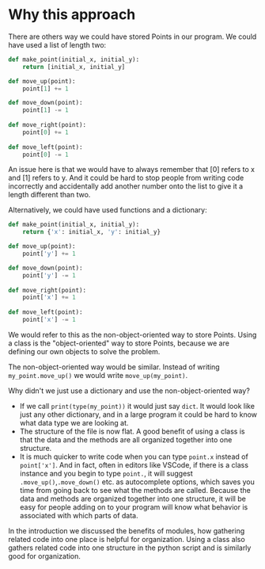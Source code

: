 # Why this approach

There are others way we could have stored Points in our program. We could have used a list of length two:

```python
def make_point(initial_x, initial_y):
    return [initial_x, initial_y]

def move_up(point):
    point[1] += 1

def move_down(point):
    point[1] -= 1
    
def move_right(point):
    point[0] += 1
    
def move_left(point):
    point[0] -= 1

```

An issue here is that we would have to always remember that [0] refers to x and [1] refers to y. And it could be hard to stop people from writing code incorrectly and accidentally add another number onto the list to give it a length different than two.

Alternatively, we could have used functions and a dictionary:

```python
def make_point(initial_x, initial_y):
    return {'x': initial_x, 'y': initial_y}

def move_up(point):
    point['y'] += 1

def move_down(point):
    point['y'] -= 1
    
def move_right(point):
    point['x'] += 1
    
def move_left(point):
    point['x'] -= 1

```

We would refer to this as the non-object-oriented way to store Points. Using a class is the "object-oriented" way to store Points, because we are defining our own objects to solve the problem.

The non-object-oriented way would be similar. Instead of writing `my_point.move_up()` we would write `move_up(my_point)`.

Why didn't we just use a dictionary and use the non-object-oriented way?

* If we call `print(type(my_point))` it would just say `dict`. It would look like just any other dictionary, and in a large program it could be hard to know what data type we are looking at.
* The structure of the file is now flat. A good benefit of using a class is that the data and the methods are all organized together into one structure.
* It is much quicker to write code when you can type `point.x` instead of `point['x']`. And in fact, often in editors like VSCode, if there is a class instance and you begin to type `point.`, it will suggest `.move_up()`,`.move_down()` etc. as autocomplete options, which saves you time from going back to see what the methods are called. Because the data and methods are organized together into one structure, it will be easy for people adding on to your program will know what behavior is associated with which parts of data.

In the introduction we discussed the benefits of modules, how gathering related code into one place is helpful for organization. Using a class also gathers related code into one structure in the python script and is similarly good for organization.


